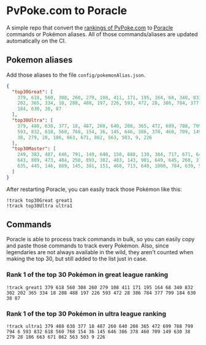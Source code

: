 # PvPoke.com to Poracle
A simple repo that convert the [rankings of PvPoke.com](https://pvpoke.com/rankings/) to [Poracle](https://github.com/KartulUdus/PoracleJS) commands or Pokémon aliases. 
All of those commands/aliases are updated automatically on the CI.

## Pokemon aliases
Add those aliases to the file `config/pokemonAlias.json`. 

<!-- aliases-start -->
```json
{
  "top30Great": [
    379, 618, 560, 308, 260, 279, 108, 411, 171, 195, 164, 68, 340, 832, 302,
    202, 365, 334, 18, 288, 488, 197, 226, 593, 472, 28, 386, 784, 377, 799,
    184, 630, 38, 87
  ],
  "top30Ultra": [
    379, 488, 638, 377, 18, 487, 260, 640, 208, 365, 472, 699, 788, 799, 794, 6,
    593, 832, 618, 560, 768, 154, 36, 145, 646, 386, 378, 460, 709, 149, 630,
    38, 279, 28, 186, 663, 671, 862, 563, 503, 9, 226
  ],
  "top30Master": [
    249, 383, 487, 646, 791, 149, 648, 150, 888, 130, 384, 717, 671, 644, 716,
    643, 809, 473, 484, 250, 893, 382, 483, 143, 901, 649, 645, 260, 376, 794,
    635, 445, 146, 889, 145, 381, 151, 468, 713, 640, 1000, 784, 639, 530
  ]
}
```
<!-- aliases-end -->

After restarting Poracle, you can easily track those Pokémon like this:
```shell
!track top30Great great1
!track top30Ultra ultra1
```

## Commands
Poracle is able to process track commands in bulk, so you can easily copy and paste those commands to track every Pokémon. 
Also, since legendaries are not always available in the wild, they aren't counted when making the top 30, but still added to the list just in case.

### Rank 1 of the top 30 Pokémon in great league ranking
<!-- top30great-start -->
```
!track great1 379 618 560 308 260 279 108 411 171 195 164 68 340 832 302 202 365 334 18 288 488 197 226 593 472 28 386 784 377 799 184 630 38 87
```
<!-- top30great-end -->

### Rank 1 of the top 30 Pokémon in ultra league ranking
<!-- top30ultra-start -->
```
!track ultra1 379 488 638 377 18 487 260 640 208 365 472 699 788 799 794 6 593 832 618 560 768 154 36 145 646 386 378 460 709 149 630 38 279 28 186 663 671 862 563 503 9 226
```
<!-- top30ultra-end -->
